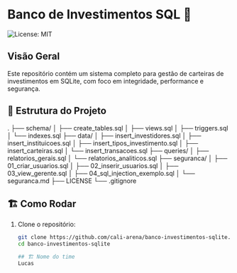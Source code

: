 # Banco de Investimentos SQL 🏦

![License: MIT](https://img.shields.io/badge/license-MIT-blue.svg)

## Visão Geral
Este repositório contém um sistema completo para gestão de carteiras de investimentos em SQLite, com foco em integridade, performance e segurança.

## 🚀 Estrutura do Projeto
.
├── schema/
│   ├── create_tables.sql
│   ├── views.sql
│   ├── triggers.sql
│   └── indexes.sql
├── data/
│   ├── insert_investidores.sql
│   ├── insert_instituicoes.sql
│   ├── insert_tipos_investimento.sql
│   ├── insert_carteiras.sql
│   └── insert_transacoes.sql
├── queries/
│   ├── relatorios_gerais.sql
│   └── relatorios_analiticos.sql
├── seguranca/
│   ├── 01_criar_usuarios.sql
│   ├── 02_inserir_usuarios.sql
│   ├── 03_view_gerente.sql
│   ├── 04_sql_injection_exemplo.sql
│   └── seguranca.md
├── LICENSE
└── .gitignore

## 🏗️ Como Rodar
1. Clone o repositório:
   ```bash
   git clone https://github.com/cali-arena/banco-investimentos-sqlite.git
   cd banco-investimentos-sqlite

   ## 🏗️ Nome do time
   Lucas
